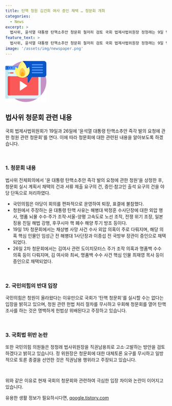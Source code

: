 ```yaml
---
title: 탄핵 청원 김건희 여사 증인 채택 … 청문회 개최
categories:
  - News
excerpt: >
  법사위, 윤석열 대통령 탄핵소추안 청문회 철저히 검토 국회 법제사법위원장 정청래는 9일 법사위 전체회의를 주재하며 윤석열 대통령 탄핵소추안 즉각 발의 요청에 관한 청원을 상정했다. 이에 야당은 김 여사 의혹과 채상병 사건 관련 증인 명단을 포함시켰고, 국민의힘은 퇴장하며 야당의 편파적인 운영을 비판했다. 청문회는 오는 19일과 26일로 예정되었으며, 주요 증인으로는 채상병 사건과 김 여사 의혹에 관련된 인물들이 포함되었다. 국민의힘은 청문회가 헌법상 위배된 행위라고 주장했다.
feature_text: >
  법사위, 윤석열 대통령 탄핵소추안 청문회 철저히 검토 국회 법제사법위원장 정청래는 9일 법사위 전체회의를 주재하며 윤석열 대통령 탄핵소추안 즉각 발의 요청에 관한 청원을 상정했다. 이에 야당은 김 여사 의혹과 채상병 사건 관련 증인 명단을 포함시켰고, 국민의힘은 퇴장하며 야당의 편파적인 운영을 비판했다. 청문회는 오는 19일과 26일로 예정되었으며, 주요 증인으로는 채상병 사건과 김 여사 의혹에 관련된 인물들이 포함되었다. 국민의힘은 청문회가 헌법상 위배된 행위라고 주장했다.
image: '/assets/img/newspaper.png'
---
```


<p><img src="/assets/img/news.png" alt="rentncar 속보" /></p>

<h2 data-ke-size="size26">법사위 청문회 관련 내용</h2>

<p>국회 법제사법위원회가 19일과 26일에 '윤석열 대통령 탄핵소추안 즉각 발의 요청에 관한 청원 관련 청문회'를 연다. 이에 따라 청문회에 대한 관련된 내용을 알아보도록 하겠습니다.</p>

<p data-ke-size="size16">&nbsp;</p>

<h3>1. 청문회 내용</h3>

<p>법사위 전체회의에서 '윤 대통령 탄핵소추안 즉각 발의 요청에 관한 청원'을 상정한 후, 청문회 실시 계획서 채택의 건과 서류 제출 요구의 건, 증인·참고인 출석 요구의 건을 야당 단독으로 처리하였다. </p>

<ul>
  <li>국민의힘은 야당이 회의를 편파적으로 운영하여 퇴장, 표결에 불참했다.</li>
  <li>청원에서 주장하는 윤 대통령 탄핵 사유는 해병대 박정훈 수사단장에 대한 외압 행사, 명품 뇌물 수수·주가 조작·서울-양평 고속도로 노선 조작, 전쟁 위기 조장, 일본 징용 친일 해법 강행, 후쿠시마 핵 폐수 해양 투기 방조 등이다.</li>
  <li>19일 1차 청문회에서는 채상병 사망 사건 수사 외압 의혹이 주로 다뤄지며, 해당 의혹 핵심 인물인 임성근 전 해병대 1사단장과 이종섭 전 국방부 장관이 증인으로 채택되었다.</li>
  <li>26일 2차 청문회에서는 김여사 관련 도이치모터스 주가 조작 의혹과 명품백 수수 의혹 등이 다뤄지며, 김 여사와 최씨, 명품백 수수 사건 핵심 인물 최재영 목사 등이 증인으로 채택되었다.</li>
</ul>

<p data-ke-size="size16">&nbsp;</p>

<h3>2. 국민의힘의 반대 입장</h3>

<p>국민의힘은 청원이 올라왔다는 이유만으로 국회가 '탄핵 청문회'를 실시할 수는 없다는 입장을 밝히고 있으며, 청원 관련 헌법 처리 절차를 무시하고 우회해 청문회를 열어 탄핵 조사를 하는 것은 명백하게 헌법상 위배된다고 주장하고 있습니다.</p>

<p data-ke-size="size16">&nbsp;</p>

<h3>3. 국회법 위반 논란</h3>

<p>또한 국민의힘 의원들은 정청래 법사위원장을 직권남용죄로 고소·고발하는 방안을 검토하겠다고 밝히고 있습니다. 정 위원장은 청문회에 대한 대체토론 요구를 무시하고 일방적으로 토론 종결을 선언한 것은 직권남용 행위라고 주장되고 있습니다.</p>

<p data-ke-size="size16">&nbsp;</p>

<p>위와 같은 이유로 현재 국회의 청문회와 관련하여 극심한 입장 차이와 논란이 이어지고 있습니다.</p>
유용한 생활 정보가 필요하시다면, <a href="https://qoogle.tistory.com" rel="dofollow">qoogle.tistory.com</a>


